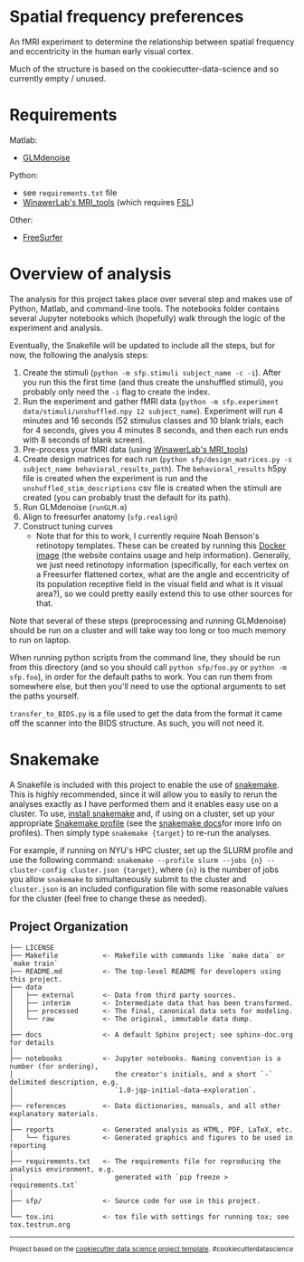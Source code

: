 Spatial frequency preferences
==============================

An fMRI experiment to determine the relationship between spatial
frequency and eccentricity in the human early visual cortex.

Much of the structure is based on the cookiecutter-data-science and so
currently empty / unused.

# Requirements

Matlab:

 - [GLMdenoise](https://github.com/kendrickkay/GLMdenoise/)
 
Python: 

 - see `requirements.txt` file
 - [WinawerLab's MRI_tools](https://github.com/WinawerLab/MRI_tools)
   (which requires [FSL](https://fsl.fmrib.ox.ac.uk/fsl/fslwiki/))

Other: 

 - [FreeSurfer](http://freesurfer.net/)

# Overview of analysis

The analysis for this project takes place over several step and makes
use of Python, Matlab, and command-line tools. The notebooks folder
contains several Jupyter notebooks which (hopefully) walk through the
logic of the experiment and analysis.

Eventually, the Snakefile will be updated to include all the steps, but
for now, the following the analysis steps:

1. Create the stimuli (`python -m sfp.stimuli subject_name -c
   -i`). After you run this the first time (and thus create the
   unshuffled stimuli), you probably only need the `-i` flag to create
   the index.
2. Run the experiment and gather fMRI data (`python -m sfp.experiment
   data/stimuli/unshuffled.npy 12 subject_name`). Experiment will run
   4 minutes and 16 seconds (52 stimulus classes and 10 blank trials,
   each for 4 seconds, gives you 4 minutes 8 seconds, and then each
   run ends with 8 seconds of blank screen).
3. Pre-process your fMRI data
   (using
   [WinawerLab's MRI_tools](https://github.com/WinawerLab/MRI_tools))
4. Create design matrices for each run (`python sfp/design_matrices.py
   -s subject_name behavioral_results_path`). The `behavioral_results`
   h5py file is created when the experiment is run and the
   `unshuffled_stim_descriptions` csv file is created when the stimuli
   are created (you can probably trust the default for its path).
5. Run GLMdenoise (`runGLM.m`)
6. Align to freesurfer anatomy (`sfp.realign`)
7. Construct tuning curves
    - Note that for this to work, I currently require Noah Benson's
      retinotopy templates. These can be created by running
      this
      [Docker image](https://hub.docker.com/r/nben/occipital_atlas/)
      (the website contains usage and help information). Generally, we
      just need retinotopy information (specifically, for each vertex
      on a Freesurfer flattened cortex, what are the angle and
      eccentricity of its population receptive field in the visual
      field and what is it visual area?), so we could pretty easily
      extend this to use other sources for that.

Note that several of these steps (preprocessing and running
GLMdenoise) should be run on a cluster and will take way too long or
too much memory to run on laptop.

When running python scripts from the command line, they should be run
from this directory (and so you should call `python sfp/foo.py` or
`python -m sfp.foo`), in order for the default paths to work. You can
run them from somewhere else, but then you'll need to use the optional
arguments to set the paths yourself.

`transfer_to_BIDS.py` is a file used to get the data from the format
it came off the scanner into the BIDS structure. As such, you will not
need it.

# Snakemake

A Snakefile is included with this project to enable the use
of [snakemake](http://snakemake.readthedocs.io/en/latest/). This is
highly recommended, since it will allow you to easily to rerun the
analyses exactly as I have performed them and it enables easy use on a
cluster. To
use,
[install snakemake](http://snakemake.readthedocs.io/en/latest/getting_started/installation.html) and,
if using on a cluster, set up your
appropriate
[Snakemake profile](https://github.com/Snakemake-Profiles/doc) (see
the
[snakemake docs](http://snakemake.readthedocs.io/en/latest/executable.html#profiles)for
more info on profiles). Then simply type `snakemake {target}` to
re-run the analyses. 

For example, if running on NYU's HPC cluster, set up the SLURM profile
and use the following command: `snakemake --profile slurm --jobs {n}
--cluster-config cluster.json {target}`, where `{n}` is the number of
jobs you allow `snakemake` to simultaneously submit to the cluster and
`cluster.json` is an included configuration file with some reasonable
values for the cluster (feel free to change these as needed).

Project Organization
------------

    ├── LICENSE
    ├── Makefile           <- Makefile with commands like `make data` or `make train`
    ├── README.md          <- The top-level README for developers using this project.
    ├── data
    │   ├── external       <- Data from third party sources.
    │   ├── interim        <- Intermediate data that has been transformed.
    │   ├── processed      <- The final, canonical data sets for modeling.
    │   └── raw            <- The original, immutable data dump.
    │
    ├── docs               <- A default Sphinx project; see sphinx-doc.org for details
    │
    ├── notebooks          <- Jupyter notebooks. Naming convention is a number (for ordering),
    │                         the creator's initials, and a short `-` delimited description, e.g.
    │                         `1.0-jqp-initial-data-exploration`.
    │
    ├── references         <- Data dictionaries, manuals, and all other explanatory materials.
    │
    ├── reports            <- Generated analysis as HTML, PDF, LaTeX, etc.
    │   └── figures        <- Generated graphics and figures to be used in reporting
    │
    ├── requirements.txt   <- The requirements file for reproducing the analysis environment, e.g.
    │                         generated with `pip freeze > requirements.txt`
    │
    ├── sfp/               <- Source code for use in this project.
    │
    └── tox.ini            <- tox file with settings for running tox; see tox.testrun.org


--------

<p><small>Project based on the <a target="_blank" href="https://drivendata.github.io/cookiecutter-data-science/">cookiecutter data science project template</a>. #cookiecutterdatascience</small></p>
